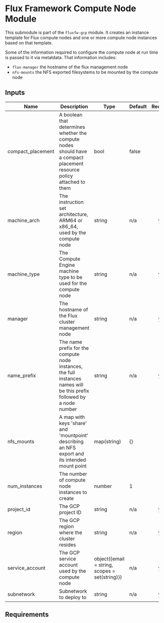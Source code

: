 # Flux Framework Compute Node Module

This submodule is part of the `fluxfw-gcp` module. It creates an instance template for Flux
compute nodes and one or more compute node instances based on that template. 

Some of the information required to configure the compute node at run time is passed to it via metatdata.
That information includes:

- `flux-manager` the hostname of the flux management node
- `nfs-mounts` the NFS exported filesystems to be mounted by the compute node

## Inputs

| Name | Description | Type | Default | Required |
|------|-------------|------|---------|:--------:|
| compact_placement | A boolean that determines whether the compute nodes should have a compact placement resource policy attached to them | bool | false | no |
| machine_arch | The instruction set architecture, ARM64 or x86_64, used by the compute node | string | n/a | yes |
| machine_type | The Compute Engine machine type to be used for the compute node | string | n/a | yes |
| manager | The hostname of the Flux cluster management node | string | n/a | yes |
| name_prefix | The name prefix for the compute node instances, the full instances names will be this prefix followed by a node number | string | n/a | yes |
| nfs_mounts | A map with keys 'share' and 'mountpoint' describing an NFS export and its intended mount point | map(string) | {} | no |
| num_instances | The number of compute node instances to create | number | 1 | no |
| project_id | The GCP project ID | string | n/a | yes |
| region | The GCP region where the cluster resides | string | n/a | yes |
| service_account | The GCP service account used by the compute node | object({email = string, scopes = set(string)}) | n/a | yes |
| subnetwork | Subnetwork to deploy to  | string | n/a | yes |

## Requirements

